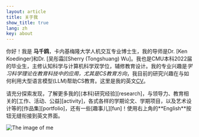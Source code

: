 ```yaml
---
layout: article
title: 关于我
show_title: true
lang: zh
key: about
---
```


<!--more-->

<div class="grid-containre">
  <div class="grid grid--p-3">
  <div class="cell cell--12 cell--md-auto">
    <div>
      <p markdown="1"> 你好！我是 <b>马千鸥</b>，卡内基梅隆大学人机交互专业博士生，我的导师是Dr. [Ken Koedinger]和Dr. [吴彤霜][Sherry (Tongshuang) Wu]。我也是CMU本科2022届的毕业生，主修认知科学与计算机科学双学位，辅修教育设计。我的专业兴趣是<i>学习科学理论在教育科技中的应用，尤其是CS教育方向</i>，我目前的研究兴趣在与如何利用大型语言模型(LLM)帮助CS教育。这里是我的英文<a href="/assets/Christina_Ma_CV.pdf">CV</a>。
      </p>
      <p markdown="1"> 请充分探索发现，了解更多我的[(本科)研究经验][research]，与领导力、教育相关的[工作、活动、公益][activity]，各式各样的学期论文、学期项目，以及艺术设计等的[作品集][portfolio]，还有一些[趣事儿][fun]！使用右上角的**English**按钮无缝衔接到英文界面。
      </p>
    </div>
  </div>
  
  <div class="cell cell--12 cell--md-4">
    <img src="/assets/images/CM-circle.png" alt="The image of me">
  </div>
  
  </div>
  </div>

  [research]: research
  [activity]: activity
  [portfolio]: portfolio
  [fun]: funfact
  
[Ken Koedinger]: https://hcii.cmu.edu/people/ken-koedinger
[Sherry (Tongshuang) Wu]: https://www.cs.cmu.edu/~sherryw/index.html